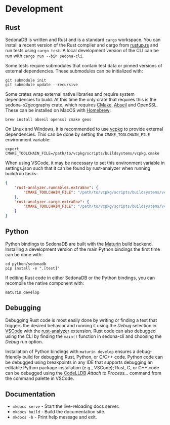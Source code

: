 
# Development

## Rust

SedonaDB is written and Rust and is a standard `cargo` workspace. You can
install a recent version of the Rust compiler and cargo from
[rustup.rs](https://rustup.rs/) and run tests using `cargo test`. A local
development version of the CLI can be run with `cargo run --bin sedona-cli`.

Some tests require submodules that contain test data or pinned versions of
external dependencies. These submodules can be initialized with:

```shell
git submodule init
git submodule update --recursive
```

Some crates wrap external native libraries and require system dependencies
to build. At this time the only crate that requires this is the sedona-s2geography
crate, which requires [CMake](https://cmake.org),
[Abseil](https://github.com/abseil/abseil-cpp) and OpenSSL. These can be installed
on MacOS with [Homebrew](https://brew.sh):

```shell
brew install abseil openssl cmake geos
```

On Linux and Windows, it is recommended to use [vcpkg](https://github.com/microsoft/vcpkg)
to provide external dependencies. This can be done by setting the `CMAKE_TOOLCHAIN_FILE`
environment variable:

```shell
export CMAKE_TOOLCHAIN_FILE=/path/to/vcpkg/scripts/buildsystems/vcpkg.cmake
```

When using VSCode, it may be necessary to set this environment variable in settings.json
such that it can be found by rust-analyzer when running build/run tasks:

```json
{
    "rust-analyzer.runnables.extraEnv": {
        "CMAKE_TOOLCHAIN_FILE": "/path/to/vcpkg/scripts/buildsystems/vcpkg.cmake"
    },
    "rust-analyzer.cargo.extraEnv": {
        "CMAKE_TOOLCHAIN_FILE": "/path/to/vcpkg/scripts/buildsystems/vcpkg.cmake"
    }
}
```

## Python

Python bindings to SedonaDB are built with the [Maturin](https://www.maturin.rs) build
backend. Installing a development version of the main Python bindings the first time
can be done with:

```shell
cd python/sedonadb
pip install -e ".[test]"
```

If editing Rust code in either SedonaDB or the Python bindings, you can recompile the
native component with:

```shell
maturin develop
```

## Debugging

Debugging Rust code is most easily done by writing or finding a test that triggers
the desired behavior and running it using the *Debug* selection in
[VSCode](https://code.visualstudio.com/) with the
[rust-analyzer](https://marketplace.visualstudio.com/items?itemName=rust-lang.rust-analyzer)
extension. Rust code can also debugged using the CLI by finding the `main()` function in
sedona-cli and choosing the *Debug* run option.

Installation of Python bindings with `maturin develop` ensures a debug-friendly build for
debugging Rust, Python, or C/C++ code. Python code can be debugged using breakpoints in
any IDE that supports debugging an editable Python package installation (e.g., VSCode);
Rust, C, or C++ code can be debugged using the
[CodeLLDB](https://marketplace.visualstudio.com/items?itemName=vadimcn.vscode-lldb)
*Attach to Process...* command from the command palette in VSCode.

## Documentation

* `mkdocs serve` - Start the live-reloading docs server.
* `mkdocs build` - Build the documentation site.
* `mkdocs -h` - Print help message and exit.
